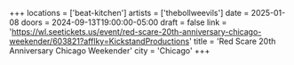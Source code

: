 +++
locations = ['beat-kitchen']
artists = ['thebollweevils']
date = 2025-01-08
doors = 2024-09-13T19:00:00-05:00
draft = false
link = 'https://wl.seetickets.us/event/red-scare-20th-anniversary-chicago-weekender/603821?afflky=KickstandProductions'
title = 'Red Scare 20th Anniversary Chicago Weekender'
city = 'Chicago'
+++
